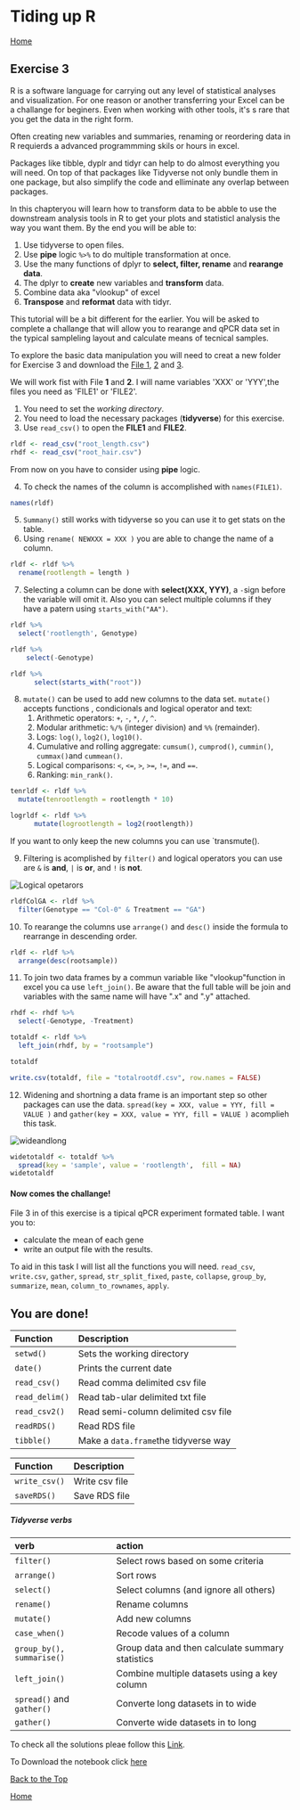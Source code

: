 #  Tiding up R

[Home](https://alexpmagalhaes.github.io/SFB924-R-course/index)

## Exercise 3

R is a software language for carrying out any level of statistical analyses and visualization.
For one reason or another transferring your Excel can be a challange for beginers.
Even when working with other tools, it's s rare that you get the data in the right form.

Often creating new variables and summaries, renaming or reordering data in R requierds a advanced programmming skils or hours in excel.

Packages like tibble, dyplr and tidyr can help to do almost everything you will need. On top of that packages like Tidyverse not only bundle them in one package, but also simplify the code and elliminate any overlap between packages.

In this chapteryou will learn how to transform data to be abble to use the downstream analysis tools in R to get your plots and statisticl analysis the way you want them.
By the end you will be able to:
 1. Use tidyverse to open files.
 2. Use **pipe** logic `%>%` to do multiple transformation at once.
 3. Use the many functions of dplyr to **select, filter, rename** and **rearange data**.
 4. The dplyr to **create** new variables and **transform** data.
 5. Combine data aka "vlookup" of excel
 6. **Transpose** and **reformat** data with tidyr.

 This tutorial will be a bit different for the earlier.
 You will be asked to complete a challange that will allow you to rearange and qPCR data set in the typical sampleling layout and calculate means of tecnical samples.


To explore the basic data manipulation you will need to creat a new folder for Exercise 3 and download the [File 1](https://alexpmagalhaes.github.io/SFB924-R-course/Materials/Datasets/Exercise3/root_length.csv), [2](https://alexpmagalhaes.github.io/SFB924-R-course/Materials/Datasets/Exercise3/root_hair.csv) and [3](https://alexpmagalhaes.github.io/SFB924-R-course/Materials/Datasets/Exercise3/qPCR_replicates.csv).

We will work fist with File **1** and **2**. I will name variables 'XXX' or 'YYY',the files you need as 'FILE1' or 'FILE2'.

1. You need to set the _working directory_.
2. You need to load the necessary packages (**tidyverse**) for this exercise.
3. Use `read_csv()` to open the **FILE1** and **FILE2**.

```r
rldf <- read_csv("root_length.csv")
rhdf <- read_csv("root_hair.csv")
```

From now on you have to consider using **pipe** logic.


4. To check the names of the column is accomplished with `names(FILE1)`.

```r
names(rldf)
```

5. `Summany()` still works with tidyverse so you can use it to get stats on the table.
6. Using `rename( NEWXXX = XXX )` you are able to change the name of a column.

```r
rldf <- rldf %>%
  rename(rootlength = length )
```

7. Selecting a column can be done with **select(XXX, YYY)**, a `-`sign before the variable will omit it. Also you can select multiple columns if they have a patern using `starts_with("AA")`.

```r
rldf %>%
  select('rootlength', Genotype)

rldf %>%
    select(-Genotype)

rldf %>%
      select(starts_with("root"))
```

8. `mutate()` can be used to add new columns to the data set. `mutate()` accepts functions , condicionals and logical operator and text:
      1. Arithmetic operators: `+`, `-`, `*`, `/`, `^`.
      2. Modular arithmetic: `%/%` (integer division) and `%%` (remainder).
      3. Logs: `log()`, `log2()`, `log10()`.
      4. Cumulative and rolling aggregate: `cumsum()`, `cumprod()`, `cummin()`, `cummax()`and `cummean()`.
      5. Logical comparisons: `<`, `<=`, `>`, `>=`, `!=`, and `==`.
      6. Ranking: `min_rank()`.

```r
tenrldf <- rldf %>%
  mutate(tenrootlength = rootlength * 10)

logrldf <- rldf %>%
      mutate(logrootlength = log2(rootlength))
```

If you want to only keep the new columns you can use `transmute().

9. Filtering is acomplished by `filter()` and logical operators you can use are `&` is **and**, `|` is **or**, and `!` is **not**.

![Logical opetarors](https://alexpmagalhaes.github.io/SFB924-R-course/jpegs/spread_data_R.png)

```r
rldfColGA <- rldf %>%
  filter(Genotype == "Col-0" & Treatment == "GA")
```
10. To rearange the columns use `arrange()` and `desc()` inside the formula to rearrange in descending order.

```r
rldf <- rldf %>%
  arrange(desc(rootsample))
```

11. To join two data frames by a commun variable like "vlookup"function in excel you ca use `left_join()`. Be aware that the full table will be join and variables with the same name will have ".x" and ".y" attached.

```r
rhdf <- rhdf %>%
  select(-Genotype, -Treatment)

totaldf <- rldf %>%
  left_join(rhdf, by = "rootsample")

totaldf

write.csv(totaldf, file = "totalrootdf.csv", row.names = FALSE)
```
12. Widening and shortning a data frame is an important step so other packages can use the data. `spread(key = XXX, value = YYY, fill = VALUE )` and `gather(key = XXX, value = YYY, fill = VALUE )` acomplieh this task.

![wideandlong](https://alexpmagalhaes.github.io/SFB924-R-course/jpegs/transform-logical.png)


```r
widetotaldf <- totaldf %>%
  spread(key = 'sample', value = 'rootlength',  fill = NA)
widetotaldf
```

#### Now comes the challange!

File 3 in of this exercise is a tipical qPCR experiment formated table.
I want you to:
* calculate the mean of each gene
* write an output file with the results.


To aid in this task I will list all the functions you will need.
`read_csv`, `write.csv`, `gather`, `spread`, `str_split_fixed`, `paste`, `collapse`, `group_by`, `summarize`, `mean`, `column_to_rownames`, `apply`.




## You are done!

| Function| Description|
|:------|:--------|
|`setwd()`| Sets the working directory|
|`date()`| Prints the current date|
|`read_csv()`| Read comma delimited csv file|
|`read_delim()`| Read tab-ular delimited txt file|
|`read_csv2()`| Read semi-column delimited csv file|
|`readRDS()`| Read RDS file|
|`tibble()`| Make a `data.frame`the tidyverse way|

| Function| Description|
|:------|:--------|
|`write_csv()`| Write csv file|
|`saveRDS()`| Save RDS file |

##### Tidyverse verbs

| verb| action|
|:---|:----------------------|
|`filter()`|Select rows based on some criteria|
|`arrange()`|Sort rows|
|`select()`|Select columns (and ignore all others)|
|`rename()`|Rename columns|
|`mutate()`|Add new columns|
|`case_when()`|Recode values of a column|
|`group_by(), summarise()`|Group data and then calculate summary statistics|
|`left_join()`|Combine multiple datasets using a key column|
|`spread()` and `gather()`| Converte long datasets in to wide|
|`gather()`| Converte wide datasets in to long|

To check all the solutions pleae follow this [Link](http://rpubs.com/alexpmagalhaes/Exercise3).

To Download the notebook click [here](https://alexpmagalhaes.github.io/SFB924-R-course/Materials/Scripts/Exercise3.Rmd)

[Back to the Top](#tiding-up-r)

[Home](https://alexpmagalhaes.github.io/SFB924-R-course/index)
